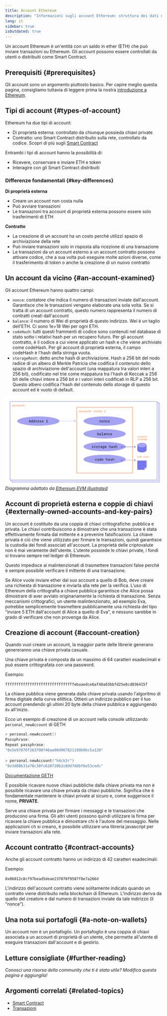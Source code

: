 ```yaml
---
title: Account Ethereum
description: "Informazioni sugli account Ethereum: struttura dei dati e rapporto con la crittografia con coppie di chiavi."
lang: it
sidebar: true
isOutdated: true
---
```


Un account Ethereum è un'entità con un saldo in ether (ETH) che può inviare transazioni su Ethereum. Gli account possono essere controllati da utenti o distribuiti come Smart Contract.

## Prerequisiti {#prerequisites}

Gli account sono un argomento piuttosto basico. Per capire meglio questa pagina, consigliamo tuttavia di leggere prima la nostra [introduzione a Ethereum](/developers/docs/intro-to-ethereum/).

## Tipi di account {#types-of-account}

Ethereum ha due tipi di account:

- Di proprietà esterna: controllato da chiunque possieda chiavi private
- Contratto: uno Smart Contract distribuito sulla rete, controllato da codice. Scopri di più sugli [Smart Contract](/developers/docs/smart-contracts/)

Entrambi i tipi di account hanno la possibilità di:

- Ricevere, conservare e inviare ETH e token
- Interagire con gli Smart Contract distribuiti

### Differenze fondamentali {#key-differences}

**Di proprietà esterna**

- Creare un account non costa nulla
- Può avviare transazioni
- Le transazioni tra account di proprietà esterna possono essere solo trasferimenti di ETH

**Contratto**

- La creazione di un account ha un costo perché utilizzi spazio di archiviazione della rete
- Può inviare transazioni solo in risposta alla ricezione di una transazione
- Le transazioni da un account esterno a un account contratto possono attivare codice, che a sua volta può eseguire molte azioni diverse, come il trasferimento di token o anche la creazione di un nuovo contratto

## Un account da vicino {#an-account-examined}

Gli account Ethereum hanno quattro campi:

- `nonce`: contatore che indica il numero di transazioni inviate dall'account. Garantisce che le transazioni vengano elaborate una sola volta. Se si tratta di un account contratto, questo numero rappresenta il numero di contratti creati dall'account
- `balance`: il numero di Wei di proprietà di questo indirizzo. Wei è un taglio dell'ETH. Ci sono 1e+18 Wei per ogni ETH.
- `codeHash`: tutti questi frammenti di codice sono contenuti nel database di stato sotto i relativi hash per un recupero futuro. Per gli account contratto, è il codice a cui viene applicato un hash e che viene archiviato come codeHash. Per gli account di proprietà esterna, il campo codeHash è l'hash della stringa vuota.
- `storageRoot`: detto anche hash di archiviazione. Hash a 256 bit del nodo radice di un albero di Merkle Patricia che codifica il contenuto dello spazio di archiviazione dell'account (una mappatura tra valori interi a 256 bit), codificato nel trie come mappatura tra l'hash di Keccak a 256 bit delle chiavi intere a 256 bit e i valori interi codificati in RLP a 256 bit. Questo albero codifica l'hash del contenuto dello storage di questo account ed è vuoto di default.

![Diagramma che mostra la composizione di un account](../../../../../developers/docs/accounts/accounts.png) _Diagramma adattato da [Ethereum EVM illustrated](https://takenobu-hs.github.io/downloads/ethereum_evm_illustrated.pdf)_

## Account di proprietà esterna e coppie di chiavi {#externally-owned-accounts-and-key-pairs}

Un account è costituito da una coppia di chiavi crittografiche: pubblica e privata. Le chiavi contribuiscono a dimostrare che una transazione è stata effettivamente firmata dal mittente e a prevenire falsificazioni. La chiave privata è ciò che viene utilizzato per firmare le transazioni, quindi garantisce la custodia dei fondi associati all'account. La proprietà delle criptovalute non è mai veramente dell'utente. L'utente possiede le chiavi private, i fondi si trovano sempre nel ledger di Ethereum.

Questo impedisce ai malintenzionati di trasmettere transazioni false perché è sempre possibile verificare il mittente di una transazione.

Se Alice vuole inviare ether dal suo account a quello di Bob, deve creare una richiesta di transazione e inviarla alla rete per la verifica. L’uso di Ethereum della crittografia a chiave pubblica garantisce che Alice possa dimostrare di aver avviato originariamente la richiesta di transazione. Senza meccanismi crittografici, un utente malintenzionato, ad esempio Eva, potrebbe semplicemente trasmettere pubblicamente una richiesta del tipo “inviare 5 ETH dall'account di Alice a quello di Eva", e nessuno sarebbe in grado di verificare che non provenga da Alice.

## Creazione di account {#account-creation}

Quando vuoi creare un account, la maggior parte delle librerie generano genereranno una chiave privata casuale.

Una chiave privata è composta da un massimo di 64 caratteri esadecimali e può essere crittografata con una password.

Esempio:

`fffffffffffffffffffffffffffffffebaaedce6af48a03bbfd25e8cd036415f`

La chiave pubblica viene generata dalla chiave privata usando l'algoritmo di firma digitale della curva ellittica. Ottieni un indirizzo pubblico per il tuo account prendendo gli ultimi 20 byte della chiave pubblica e aggiungendo `0x` all'inizio.

Ecco un esempio di creazione di un account nella console utilizzando `personal_newAccount` di GETH

```go
> personal.newAccount()
Passphrase:
Repeat passphrase:
"0x5e97870f263700f46aa00d967821199b9bc5a120"

> personal.newAccount("h4ck3r")
"0x3d80b31a78c30fc628f20b2c89d7ddbf6e53cedc"
```

[Documentazione GETH](https://geth.ethereum.org/docs)

È possibile ricavare nuove chiavi pubbliche dalla chiave privata ma non è possibile ricavare una chiave privata da chiavi pubbliche. Significa che è fondamentale mantenere le chiavi private al sicuro e, come suggerisce il nome, **PRIVATE**.

Serve una chiave privata per firmare i messaggi e le transazioni che producono una firma. Gli altri utenti possono quindi utilizzare la firma per ricavare la chiave pubblica e dimostrare chi è l'autore del messaggio. Nelle applicazioni ch si creano, è possibile utilizzare una libreria javascript per inviare transazioni alla rete.

## Account contratto {#contract-accounts}

Anche gli account contratto hanno un indirizzo di 42 caratteri esadecimali:

Esempio:

`0x06012c8cf97bead5deae237070f9587f8e7a266d`

L'indirizzo dell'account contratto viene solitamente indicato quando un contratto viene distribuito nella blockchain di Ethereum. L’indirizzo deriva da quello del creatore e dal numero di transazioni inviate da tale indirizzo (il “nonce”).

## Una nota sui portafogli {#a-note-on-wallets}

Un account non è un portafoglio. Un portafoglio è una coppia di chiavi associata a un account di proprietà di un utente, che permette all'utente di eseguire transazioni dall'account e di gestirlo.

## Letture consigliate {#further-reading}

_Conosci una risorsa della community che ti è stata utile? Modifica questa pagina e aggiungila!_

## Argomenti correlati {#related-topics}

- [Smart Contract](/developers/docs/smart-contracts/)
- [Transazioni](/developers/docs/transactions/)

